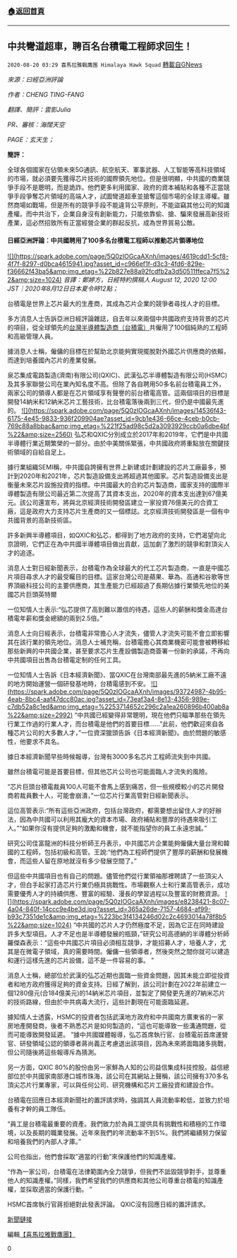 ###  [:house:返回首頁](https://github.com/ourhimalayas/txt)
---

## 中共彎道超車，聘百名台積電工程師求回生！
`2020-08-20 03:29 喜馬拉雅戰鷹團 Himalaya Hawk Squad` [轉載自GNews](https://gnews.org/zh-hant/304622/)

*來源：曰經亞洲評論*

*作者：CHENG TING-FANG*

*翻譯、簡評：雲影Julia*

*PR、審核：海闊天空*

*PAGE：玄天生；*

**簡評：**

全球各個國家在佔領未來5G通訊、航空航天、軍事武器、人工智能等高科技領域的市場，就必須要先獲得芯片技術的國際領先地位。但是很明顯，中共國的商業競爭手段不是聰明，而是詭詐。他們更多利用國家、政府的資本補貼和各種不正當競爭手段爭奪芯片領域的高端人才，試圖彎道超車並搶奪這個市場的全球主導權。雖然商場如戰場，但是所有的競爭手段不能違背公平原則，不能盜竊其他公司的知識產權。而中共治下，企業自身沒有創新能力，只能依靠偷、搶、騙來發展高新技術產業，這必然招致所有正當經營企業的群起反抗，成為世界貿易公敵。



#### 日經亞洲評論：中共國聘用了100多名台積電工程師以推動芯片領導地位


[!\[\](https://spark.adobe.com/page/5Q0zIOGcaAXnh/images/4619cdd1-5cf8-4f7f-8297-d0bca4615941.jpg?asset_id=c966ef1f-d3c3-4fd6-829e-f36662f43ba5&amp;img_etag=%22b827e88a92fcdfb2a3d50511ffeca7f5%22&amp;size=1024)](https://spark.adobe.com/page/5Q0zIOGcaAXnh/images/4619cdd1-5cf8-4f7f-8297-d0bca4615941.jpg?asset_id=c966ef1f-d3c3-4fd6-829e-f36662f43ba5&amp;img_etag=%22b827e88a92fcdfb2a3d50511ffeca7f5%22&amp;size=1024) *音譯：鄭婷方，日經特約撰稿人* 
*August 12, 2020 12:00 JST｜2020年8月12日日本夏令時12點；*

台積電是世界上芯片最大的生產商，其成為芯片企業的競爭者尋找人才的目標。

多方消息人士告訴亞洲日經評論雜誌，自去年以來兩個中共國政府支持背景的芯片的項目，從全球領先的[台灣半導體製造商（台積電）](https://asia.nikkei.com/Companies/Taiwan-Semiconductor-Manufacturing-Co.-Ltd)共僱用了100個純熟的工程師和高級管理人員。

據消息人士稱，僱傭的目標在於幫助北京能夠實現擺脫對外國芯片供應商的依賴，而達到培養國內芯片的產業發展。

泉芯集成電路製造(濟南)有限公司(QXIC)、武漢弘芯半導體製造有限公司(HSMC)及其多家聯營公司在業內知名度不高。但除了各自聘用50多名前台積電員工外，兩家公司的領導人都是在芯片領域享有聲譽的前台積電高管。這兩個項目的目標是開發14納米和12納米芯片工藝技術，比台積電落後兩到三代，但仍是中國最先進的。
[!\[\](https://spark.adobe.com/page/5Q0zIOGcaAXnh/images/14536f43-6175-4e45-9833-936f209904ae?asset_id=9cb1e436-66ce-4ceb-b0cb-769c88a8bbac&amp;img_etag=%221f25ad98c5d2a3093929ccb0a6dbe4bf%22&amp;size=2560)](https://spark.adobe.com/page/5Q0zIOGcaAXnh/images/14536f43-6175-4e45-9833-936f209904ae?asset_id=9cb1e436-66ce-4ceb-b0cb-769c88a8bbac&amp;img_etag=%221f25ad98c5d2a3093929ccb0a6dbe4bf%22&amp;size=1024)
弘芯和QXIC分別成立於2017年和2019年，它們是中共國半導體行業近期繁榮的一部分。由於中美關係緊張，中共國政府將重點放在關鍵技術領域的自給自足上。

據行業組織SEMI稱，中共國自誇擁有世界上新建或計劃建設的芯片工廠最多，預計到2020年和2021年，芯片製造設備支出將超過其他國家。芯片製造設備支出是衡量未來芯片設施投資的指標。中共國最大的合約芯片製造商，國家支持的國際半導體製造有限公司最近第二次提高了其資本支出，2020年的資本支出達到67億美元。該公司還宣布，將與北京經濟技術開發區建立一家投資76億美元的合資工廠，這是政府大力支持芯片生產商的又一個標誌。北京經濟技術開發區是一個有中共國背景的高新技術區。

許多新興半導體項目，如QXIC和弘芯，都得到了地方政府的支持，它們渴望向北京證明，它們正在為中共國半導體項目做出貢獻，這加劇了激烈的競爭和對頂尖人才的追逐。

消息人士對日經新聞表示，台積電作為全球最大的代工芯片製造商，一直是中國芯片項目尋求人才的最受矚目的目標。這家台灣公司是蘋果、華為、高通和谷歌等世界頂級科技公司的主要供應商，其生產能力已經超過了長期佔據行業領先地位的美國芯片巨頭英特爾

一位知情人士表示:“弘芯提供了高到難以置信的待遇，這些人的薪酬和獎金高達台積電年薪和獎金總額的兩到2.5倍。”

消息人士向日經表示，台積電非常擔心人才流失，儘管人才流失可能不會立即影響其在該行業的領先地位。消息人士補充稱，台積電擔心其商業機密可能會被轉移給那些新興的中共國企業，甚至要求芯片生產設備製造商簽署一份新的承諾，不再向中共國項目出售為台積電定制的任何工具。

一位知情人士告訴《日本經濟新聞》、當QXIC在台灣南部最先進的5納米工廠不遠的地方開始運營一個研發基地時，台積電感到不安。
[!\[\](https://spark.adobe.com/page/5Q0zIOGcaAXnh/images/93724987-4b95-4eab-8bc4-aaf47dcc80ac.jpg?asset_id=73eaf3a4-8e13-4356-989e-c7db52a8c1ed&amp;img_etag=%2253714652c296c2a1ea260896b400ab8a%22&amp;size=2992)](https://spark.adobe.com/page/5Q0zIOGcaAXnh/images/93724987-4b95-4eab-8bc4-aaf47dcc80ac.jpg?asset_id=73eaf3a4-8e13-4356-989e-c7db52a8c1ed&amp;img_etag=%2253714652c296c2a1ea260896b400ab8a%22&amp;size=1024)
“中共國已經變得非常聰明，現在他們只瞄準那些在領先行業工作過的行業人才，而台積電是他們的首要目標……”此前，他們歡迎來自各種芯片公司的大多數人才，”一位資深獵頭告訴《日本經濟新聞》。由於問題的敏感性，他要求不具名。

據日本經濟新聞早些時候報導，台灣有3000多名芯片工程師流失到中共國。

雖然台積電可能是首要目標，但其他芯片公司也可能面臨人才流失的風險。

“芯片巨頭台積電裁員100人可能不會馬上感到痛苦，但一些規模較小的芯片開發商若裁員數十人，可能會崩潰，”一位芯片行業高管對日經新聞表示。

這位高管表示:“所有這些亞洲政府，包括台灣政府，都需要想出留住人才的好辦法，因為中共國可以利用其龐大的資本市場、政府補貼和豐厚的待遇來吸引工人。”“如果你沒有提供足夠的激勵和機會，就不能指望你的員工永遠忠誠。”

研究公司佳富龍洲的科技分析師王丹表示，中共國芯片企業能夠僱傭大量台灣和韓國的工程師，包括初級和高管。王說:“他們為工程師們提供了豐厚的薪酬和發展機會，而這些人留在原地就沒有多少發展空間了。”

但這些中共國項目也有自己的問題。儘管他們從行業領袖那裡聘請了一些頂尖人才，但白手起家打造芯片行業仍極具挑戰性。市場觀察人士和行業高管表示，成功需要優秀人才的持續供應、豐富的經驗、漫長的學習過程以及豐富的財務資源。
[!\[\](https://spark.adobe.com/page/5Q0zIOGcaAXnh/images/e8238421-8c07-4a04-840f-14ccc9e4be3d.jpg?asset_id=365a26de-7157-4684-af99-b93c7351de1c&amp;img_etag=%223bc3f4134246d02c2c4693014a78f8b5%22&amp;size=1024)](https://spark.adobe.com/page/5Q0zIOGcaAXnh/images/e8238421-8c07-4a04-840f-14ccc9e4be3d.jpg?asset_id=365a26de-7157-4684-af99-b93c7351de1c&amp;img_etag=%223bc3f4134246d02c2c4693014a78f8b5%22&amp;size=1024)
“中共國的芯片人才仍然極度不足，因為它正在同時建設許多大型項目。人才不足也是半導體發展的瓶頸，”研究公司高德納的半導體分析師羅傑森表示：“這些中共國芯片項目必須相互競爭，才能招募人才，培養人才，尤其是在微電子領域，真的需要時間。僱傭一些領導者，然後突然之間你就可以建造和運行這樣先進的芯片設備，這不是一件容易的事。 ”

消息人士稱，總部位於武漢的弘芯近期也面臨一些資金問題，因其未能立即從投資者和地方政府獲得足夠的資金支持。日經了解到，該公司計劃在2022年前建立一個1280億元(合184億美元)的14納米芯片項目，並製定了開發更先進的7納米芯片的技術路線，但由於中共病毒大流行，這些計劃現在可能面臨延遲。

據知情人士透露，HSMC的投資者包括武漢地方政府和中共國南方廣東省的一家房地產開發商，後者不熟悉芯片是如何製造的，“這也可能導致一些溝通問題，從而可能導致開發延遲。 ”據中共國媒體報導，弘芯首席執行官、台積電前首席運營官、研發領域公認的領導者蔣尚義正考慮退出該項目，因為未來將面臨諸多挑戰，但公司隨後將這些報導斥為猜測。

另一方面，QXIC 80%的股份由另一家鮮為人知的公司益信集成科技控股。益信總部位於中共國家南部港口城市珠海，該公司在其網站上聲稱，該公司擁有370多名頂尖芯片行業專家，可以與任何公司、研究機構和芯片工廠投資和建設合作。

台積電在回應日本經濟新聞社的置評請求時，強調其人員流動率較低，並致力於培養有才幹的員工隊伍。

“員工是台積電最重要的資產。我們致力於為員工提供具有挑戰性和積極的工作環境，以及長期的職業發展。近年來我們的年流動率不到5%。我們將繼續努力保留和培養我們的內部人才庫。”

公司也指出，他們會採取”適當的行動”來保護他們的知識產權。

“作為一家公司，台積電在法律範圍內全力競爭，但我們不詆毀競爭對手，並尊重他人的知識產權。”同樣，我們希望我們的供應商和其他公司尊重台積電的知識產權，並採取適當的保護行動。 ”

HSMC首席執行官蔣拒絕對此發表評論。 QXIC沒有回應日經的置評請求。

[新聞鏈接](https://asia.nikkei.com/Business/China-tech/China-hires-over-100-TSMC-engineers-in-push-for-chip-leadership)

編輯[【喜馬拉雅戰鷹團】](https://spark.adobe.com/page/5Q0zIOGcaAXnh/)

0
